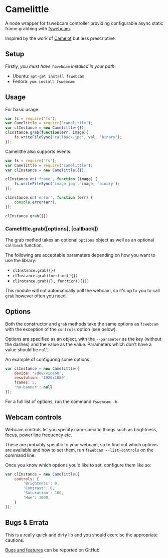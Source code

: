 Camelittle
==========

A node wrapper for fswebcam controller providing configurable async static frame
grabbing with [fswebcam](https://github.com/fsphil/fswebcam).

Inspired by the work of [Camelot](https://github.com/pdeschen/camelot) but less
prescriptive.

Setup
-----

Firstly, *you must have `fswebcam` installed in your path*.

* Ubuntu: `apt-get install fswebcam`
* Fedora: `yum install fswebcam`

Usage
-----

For basic usage:

```JavaScript
var fs = require('fs');
var Camelittle = require('camelittle');
var clInstance = new Camelittle({});
clInstance.grab(function(err, image){
	fs.writeFileSync('callback.jpg', val, 'binary');
});
```

Camelittle also supports events:

```JavaScript
var fs = require('fs');
var Camelittle = require('camelittle');
var clInstance = new Camelittle({});

clInstance.on('frame', function (image) {
	fs.writeFileSync('image.jpg', image, 'binary');
});

clInstance.on('error', function (err) {
	console.error(err);
});

clInstance.grab({})
```

### Camelittle.grab([options], [callback])
The grab method takes an optional `options` object as well as an optional
`callback` function.

The following are acceptable parameters depending on how you want to use
the library:

* `clInstance.grab({})`
* `clInstance.grab(function(){})`
* `clInstance.grab({}, function(){}))`

This module will not automatically poll the webcam, so it's up to you to call
`grab` however often you need.


Options
-------

Both the constructor and `grab` methods take the same options as `fswebcam` with
the exception of the `controls` option (see below).

Options are specified as an object, with the `--parameter` as the key (without
the dashes) and the value as the value. Parameters which don't have a value
should be `null`.

An example of configuring some options:

```JavaScript
var clInstance = new Camelittle({
	device: '/dev/video0',
	resolution: '1920x1080',
	frames: 5,
	'no-banner': null
});
```

For a full list of options, run the command `fswebcam -h`.

Webcam controls
---------------

Webcam controls let you specify cam-specific things such as brightness, focus,
power line frequency etc.

These are probably specific to your webcam, so to find out which options are
available and how to set them, run `fswebcam --list-controls` on the command
line.

Once you know which options you'd like to set, configure them like so:

```JavaScript
var clInstance = new Camelittle({
	controls: {
		'Brightness': 0,
		'Contrast': 0,
		'Saturation': 100,
		'Hue': 1000,
	}
});
```

Bugs & Errata
-------------

This is a really quick and dirty lib and you should exercise the appropriate
cautions.

[Bugs and features](https://github.com/AshKyd/camelittle/issues) can be reported
on GitHub.
